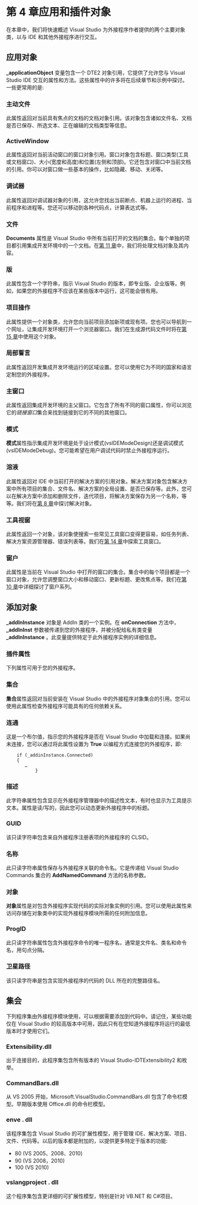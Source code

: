 # 第 4 章应用和插件对象

在本章中，我们将快速概述 Visual Studio 为外接程序作者提供的两个主要对象类，以与 IDE 和其他外接程序进行交互。

## 应用对象

**_applicationObject** 变量包含一个 DTE2 对象引用，它提供了允许您与 Visual Studio IDE 交互的属性和方法。这些属性中的许多将在后续章节和示例中探讨。一些更常用的是:

### 主动文件

此属性返回对当前具有焦点的文档的文档对象引用。该对象包含诸如文件名、文档是否已保存、所选文本、正在编辑的文档类型等信息。

### ActiveWindow

此属性返回对当前活动窗口的窗口对象引用。窗口对象包含标题、窗口类型(工具或文档窗口)、大小(宽度和高度)和位置(左侧和顶部)。它还包含对窗口中当前文档的引用。你可以对窗口做一些基本的操作，比如隐藏、移动、关闭等。

### 调试器

此属性返回对调试器对象的引用，这允许您找出当前断点、机器上运行的进程、当前程序和进程等。您还可以移动到各种代码点，计算表达式等。

### 文件

**Documents** 属性是 Visual Studio 中所有当前打开的文档的集合。每个单独的项目都引用集成开发环境中的一个文档。在[第 11 章](11.html#_Chapter_11_)中，我们将处理文档对象及其内容。

### 版

此属性包含一个字符串，指示 Visual Studio 的版本，即专业版、企业版等。例如，如果您的外接程序不应该在某些版本中运行，这可能会很有用。

### 项目操作

此属性提供一个对象类，允许您向当前项目添加新项或现有项。您也可以导航到一个网址，让集成开发环境打开一个浏览器窗口。我们在生成源代码文件时将在[第 15 章](15.html#_Chapter__15)中使用这个对象。

### 局部誓言

此属性返回开发集成开发环境运行的区域设置。您可以使用它为不同的国家和语言定制您的外接程序。

### 主窗口

此属性返回集成开发环境的主父窗口。它包含了所有不同的窗口属性，你可以浏览它的*链接窗口*集合来找到链接到它的不同的其他窗口。

### 模式

**模式**属性指示集成开发环境是处于设计模式(vsIDEModeDesign)还是调试模式(vsIDEModeDebug)。您可能希望在用户调试代码时禁止外接程序运行。

### 溶液

此属性返回对 IDE 中当前打开的解决方案的引用对象。解决方案对象包含解决方案中所有项目的集合、文件名、解决方案的全局设置、是否已保存等。此外，您可以在解决方案中添加和删除文件，迭代项目，将解决方案保存为另一个名称，等等。我们将在[第 8 章](08.html#_Chapter_8_)中探讨解决对象。

### 工具视窗

此属性返回一个对象，该对象使搜索一些常见工具窗口变得更容易，如任务列表、解决方案资源管理器、错误列表等。我们在[第 14 章](14.html#_Chapter_14_)中探索工具窗口。

### 窗户

此属性是当前在 Visual Studio 中打开的窗口的集合。集合中的每个项目都是一个窗口对象，允许您调整窗口大小和移动窗口、更新标题、更改焦点等。我们在[第 10 章](10.html#_Chapter_10_)中详细探讨了窗户系列。

## 添加对象

**_addInInstance** 对象是 AddIn 类的一个实例。在 **onConnection** 方法中， **_addInInst** 参数被传递到您的外接程序，并被分配给私有类变量 **_addInInstance** 。此变量提供特定于此外接程序实例的详细信息。

### 插件属性

下列属性可用于您的外接程序。

### 集合

**集合**属性返回对当前安装在 Visual Studio 中的外接程序对象集合的引用。您可以使用此属性检查外接程序可能具有的任何依赖关系。

### 连通

这是一个布尔值，指示您的外接程序是否在 Visual Studio 中加载和连接。如果尚未连接，您可以通过将此属性设置为 **True** 以编程方式连接您的外接程序，即:

```
    if (_addinInstance.Connected)
    {
       …
           }

```

### 描述

此字符串属性包含显示在外接程序管理器中的描述性文本，有时也显示为工具提示文本。属性是读/写的，因此您可以动态更新外接程序中的标题。

### GUID

该只读字符串包含来自外接程序注册表项的外接程序的 CLSID。

### 名称

此只读字符串属性保存与外接程序关联的命令名。它是传递给 Visual Studio Commands 集合的 **AddNamedCommand** 方法的名称参数。

### 对象

**对象**属性是对包含外接程序实现代码的实际对象实例的引用。您可以使用此属性来访问存储在对象类中的实现外接程序模块所需的任何附加信息。

### ProgID

此只读字符串属性包含外接程序命令的唯一程序名，通常是文件名、类名和命令名，用句点分隔。

### 卫星路径

该只读字符串是包含实现外接程序的代码的 DLL 所在的完整路径名。

## 集会

下列程序集由外接程序模块使用，可以根据需要添加到代码中。请记住，某些功能仅在 Visual Studio 的较高版本中可用，因此只有在您知道外接程序将运行的最低版本时才使用它们。

### Extensibility.dll

出于连接目的，此程序集包含所有版本的 Visual Studio-IDTExtensibility2 和枚举。

### CommandBars.dll

从 VS 2005 开始，Microsoft.VisualStudio.CommandBars.dll 包含了命令栏模型。早期版本使用 Office.dll 的命令栏模型。

### enve . dll

该程序集包含 Visual Studio 的可扩展性模型，用于管理 IDE、解决方案、项目、文件、代码等。以后的版本都是附加的，以提供更多特定于版本的功能:

*   80 (VS 2005、2008、2010)
*   90 (VS 2008，2010)
*   100 (VS 2010)

### vslangproject . dll

这个程序集包含更详细的可扩展性模型，特别是针对 VB.NET 和 C#项目。